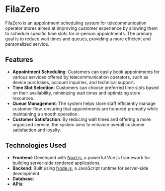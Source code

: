 # FilaZero

FilaZero is an appointment scheduling system for telecommunication operator stores aimed at improving customer experience by allowing them to schedule specific time slots for in-person appointments. The primary goal is to reduce wait times and queues, providing a more efficient and personalized service.

## Features

- **Appointment Scheduling**: Customers can easily book appointments for various services offered by telecommunication operators, such as device purchases, account inquiries, and technical support.
- **Time Slot Selection**: Customers can choose preferred time slots based on their availability, minimizing wait times and optimizing store resources.
- **Queue Management**: The system helps store staff efficiently manage customer flow, ensuring that appointments are honored promptly while maintaining a smooth operation.
- **Customer Satisfaction**: By reducing wait times and offering a more organized service, the system aims to enhance overall customer satisfaction and loyalty.

## Technologies Used

- **Frontend**: Developed with [Nuxt.js](https://nuxtjs.org/), a powerful Vue.js framework for building server-side rendered applications.
- **Backend**: Built using [Node.js](https://nodejs.org/), a JavaScript runtime for server-side development.
- **Database**: 
- **APIs**: 


